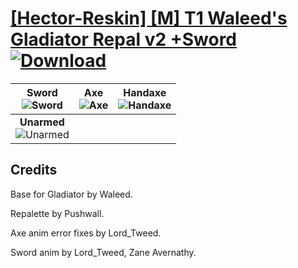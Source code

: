 # [\[Hector-Reskin\] \[M\] T1 Waleed's Gladiator Repal v2 +Sword](./) [![Download](https://img.shields.io/badge/Download--red?style=social&logo=github)](https://minhaskamal.github.io/DownGit/#/home?url=https://github.com/Klokinator/FE-Repo/tree/main/Battle%20Animations%2FLords%20-%20FE6%2C%20FE7%20Types%2F%5BHector-Reskin%5D%20%5BM%5D%20T1%20Waleed's%20Gladiator%20Repal%20v2%20%2BSword)

| <b>Sword</b><br/><img alt="Sword" src="https://git.io/JnODX"/> | <b>Axe</b><br/><img alt="Axe" src="https://git.io/JnO1S"/> | <b>Handaxe</b><br/><img alt="Handaxe" src="https://git.io/JnOSs"/> |
| :---: | :---: | :---: |
| <b>Unarmed</b><br/><img alt="Unarmed" src="https://git.io/JnO90"/> |

## Credits

Base for Gladiator by Waleed.

Repalette by Pushwall.

Axe anim error fixes by Lord_Tweed.

Sword anim by Lord_Tweed, Zane Avernathy.

